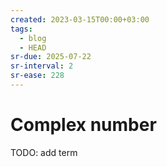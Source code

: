 ```yaml
---
created: 2023-03-15T00:00+03:00
tags:
  - blog
  - HEAD
sr-due: 2025-07-22
sr-interval: 2
sr-ease: 228
---
```


# Complex number

TODO: add term
